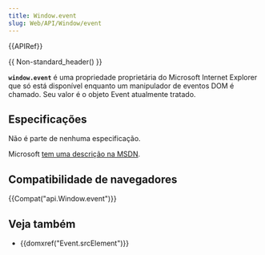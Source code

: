 ```yaml
---
title: Window.event
slug: Web/API/Window/event
---
```


{{APIRef}}

{{ Non-standard_header() }}

**`window.event`** é uma propriedade proprietária do Microsoft Internet Explorer que só está disponível enquanto um manipulador de eventos DOM é chamado. Seu valor é o objeto Event atualmente tratado.

## Especificações

Não é parte de nenhuma especificação.

Microsoft [tem uma descrição na MSDN](<https://msdn.microsoft.com/en-us/library/ms535863(v=vs.85).aspx>).

## Compatibilidade de navegadores

{{Compat("api.Window.event")}}

## Veja também

- {{domxref("Event.srcElement")}}

